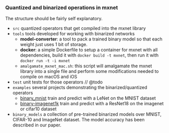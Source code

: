 ### Quantized and binarized operations in mxnet

The structure should be fairly self explanatory.

- ``src`` quantized operators that get compiled into the mxnet library
- ``tools`` tools developed for working with binarized networks
    - **model-converter**: a tool to pack a trained binary model so that each weight just uses 1 bit of storage.
    - **docker**: a simple Dockerfile to setup a container for mxnet with all dependencies, build it with ``docker build -t mxnet``, then run it with ``docker run -t -i mxnet``
    - ``amalgamate_mxnet_mac.sh``: this script will amalgamate the mxnet library into a single file and perform some modifications needed to compile on macOS and iOS
- ``test`` unit tests for those operators // @todo
- ``examples`` several projects demonstrating the binarized/quantized operators
    - [binary_mnist](examples/binary_mnist) train and predict with a LeNet on the MNIST dataset
    - [binary-imagenet1k](examples/binary-imagenet1k) train and predict with a ResNet18 on the imagenet or cifar10 dataset
- ``binary_models`` a collection of pre-trained binarized models over MNIST, CIFAR-10 and ImageNet dataset. The model accuracy has been described in our paper.
